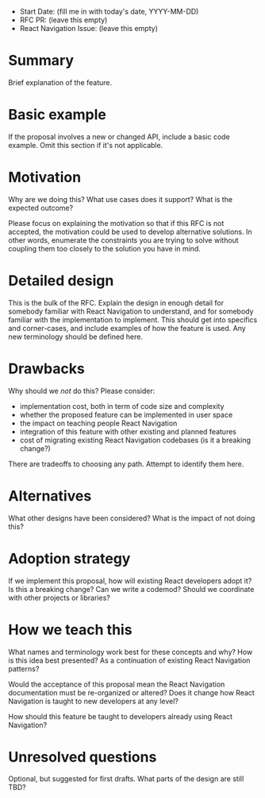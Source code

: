 - Start Date: (fill me in with today's date, YYYY-MM-DD)
- RFC PR: (leave this empty)
- React Navigation Issue: (leave this empty)

# Summary

Brief explanation of the feature.

# Basic example

If the proposal involves a new or changed API, include a basic code example.
Omit this section if it's not applicable.

# Motivation

Why are we doing this? What use cases does it support? What is the expected outcome?

Please focus on explaining the motivation so that if this RFC is not accepted, the motivation could be used to develop alternative solutions. In other words, enumerate the constraints you are trying to solve without coupling them too closely to the solution you have in mind.

# Detailed design

This is the bulk of the RFC. Explain the design in enough detail for somebody familiar with React Navigation to understand, and for somebody familiar with the implementation to implement. This should get into specifics and corner-cases, and include examples of how the feature is used. Any new terminology should be defined here.

# Drawbacks

Why should we *not* do this? Please consider:

- implementation cost, both in term of code size and complexity
- whether the proposed feature can be implemented in user space
- the impact on teaching people React Navigation
- integration of this feature with other existing and planned features
- cost of migrating existing React Navigation codebases (is it a breaking change?)

There are tradeoffs to choosing any path. Attempt to identify them here.

# Alternatives

What other designs have been considered? What is the impact of not doing this?

# Adoption strategy

If we implement this proposal, how will existing React developers adopt it? Is this a breaking change? Can we write a codemod? Should we coordinate with other projects or libraries?

# How we teach this

What names and terminology work best for these concepts and why? How is this idea best presented? As a continuation of existing React Navigation patterns?

Would the acceptance of this proposal mean the React Navigation documentation must be re-organized or altered? Does it change how React Navigation is taught to new developers at any level?

How should this feature be taught to developers already using React Navigation?

# Unresolved questions

Optional, but suggested for first drafts. What parts of the design are still TBD?